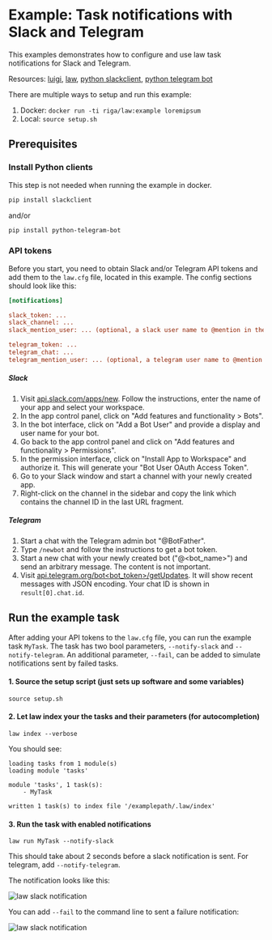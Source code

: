 # Example: Task notifications with Slack and Telegram

This examples demonstrates how to configure and use law task notifications for Slack and Telegram.

Resources: [luigi](http://luigi.readthedocs.io/en/stable), [law](http://law.readthedocs.io/en/latest), [python slackclient](https://github.com/slackapi/python-slackclient), [python telegram bot](https://github.com/python-telegram-bot/python-telegram-bot)

There are multiple ways to setup and run this example:

1. Docker: `docker run -ti riga/law:example loremipsum`
2. Local: `source setup.sh`

## Prerequisites

### Install Python clients

This step is not needed when running the example in docker.

```bash
pip install slackclient
```

and/or

```bash
pip install python-telegram-bot
```

### API tokens

Before you start, you need to obtain Slack and/or Telegram API tokens and add them to the `law.cfg` file, located in this example. The config sections should look like this:

```ini
[notifications]

slack_token: ...
slack_channel: ...
slack_mention_user: ... (optional, a slack user name to @mention in the notification)

telegram_token: ...
telegram_chat: ...
telegram_mention_user: ... (optional, a telegram user name to @mention in the notification)
```

##### Slack

1. Visit [api.slack.com/apps/new](https://api.slack.com/apps/new). Follow the instructions, enter the name of your app and select your workspace.
2. In the app control panel, click on "Add features and functionality > Bots".
3. In the bot interface, click on "Add a Bot User" and provide a display and user name for your bot.
4. Go back to the app control panel and click on "Add features and functionality > Permissions".
5. In the permission interface, click on "Install App to Workspace" and authorize it. This will generate your "Bot User OAuth Access Token".
6. Go to your Slack window and start a channel with your newly created app.
7. Right-click on the channel in the sidebar and copy the link which contains the channel ID in the last URL fragment.

##### Telegram

1. Start a chat with the Telegram admin bot "@BotFather".
2. Type `/newbot` and follow the instructions to get a bot token.
3. Start a new chat with your newly created bot ("@<bot_name>") and send an arbitrary message. The content is not important.
4. Visit [api.telegram.org/bot\<bot_token\>/getUpdates](https://api.telegram.org/bot<bot_token>/getUpdates). It will show recent messages with JSON encoding. Your chat ID is shown in `result[0].chat.id`.

## Run the example task

After adding your API tokens to the `law.cfg` file, you can run the example task `MyTask`. The task has two bool parameters, `--notify-slack` and `--notify-telegram`. An additional parameter, `--fail`, can be added to simulate notifications sent by failed tasks.

#### 1. Source the setup script (just sets up software and some variables)

```shell
source setup.sh
```

#### 2. Let law index your the tasks and their parameters (for autocompletion)

```shell
law index --verbose
```

You should see:

```shell
loading tasks from 1 module(s)
loading module 'tasks'

module 'tasks', 1 task(s):
    - MyTask

written 1 task(s) to index file '/examplepath/.law/index'
```

#### 3. Run the task with enabled notifications

```shell
law run MyTask --notify-slack
```

This should take about 2 seconds before a slack notification is sent. For telegram, add `--notify-telegram`.

The notification looks like this:

![law slack notification](https://www.dropbox.com/s/eic7zfdvf83meku/law_slack_notification.png?dl=0&raw=1 "law slack notification")

You can add `--fail` to the command line to sent a failure notification:

![law slack notification](https://www.dropbox.com/s/ltg5tsrmnvqkowt/law_slack_notification_fail.png?dl=0&raw=1 "law slack notification")

